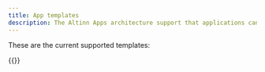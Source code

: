 ```yaml
---
title: App templates
description: The Altinn Apps architecture support that applications can be buildt based on many different framworks/templates.
---
```


These are the current supported templates:

{{<children>}}
